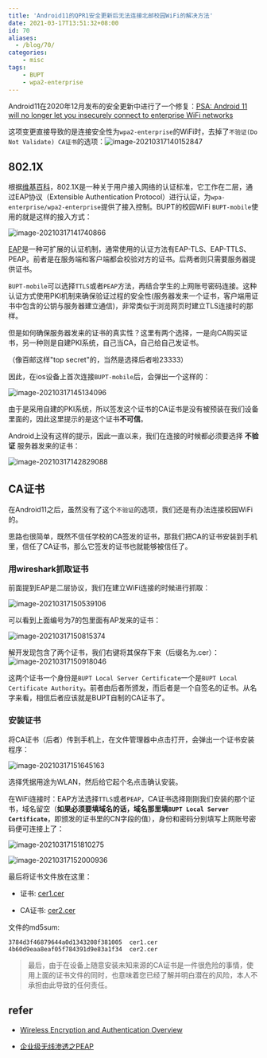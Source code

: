 ```yaml
---
title: 'Android11的QPR1安全更新后无法连接北邮校园WiFi的解决方法'
date: 2021-03-17T13:51:32+08:00
id: 70
aliases:
  - /blog/70/
categories:
    - misc
tags:
    - BUPT
    - wpa2-enterprise
---
```


Android11在2020年12月发布的安全更新中进行了一个修复：[PSA: Android 11 will no longer let you insecurely connect to enterprise WiFi networks](https://www.xda-developers.com/android-11-break-enterprise-wifi-connection/)

这项变更直接导致的是连接安全性为`wpa2-enterprise`的WiFi时，去掉了`不验证(Do Not Validate) CA证书`的选项：![image-20210317140152847](/images/blog/70/image-20210317140152847-1615965848255.png)

## 802.1X

根据[维基百科](https://zh.wikipedia.org/wiki/IEEE_802.1X)，802.1X是一种关于用户接入网络的认证标准，它工作在二层，通过EAP协议（Extensible Authentication Protocol）进行认证，为`wpa-enterprise/wpa2-enterprise`提供了接入控制。BUPT的校园WiFi `BUPT-mobile`使用的就是这样的接入方式：

![image-20210317141740866](/images/blog/70/image-20210317141740866-1615965914316.png)

[EAP](https://zh.wikipedia.org/wiki/%E6%89%A9%E5%B1%95%E8%AE%A4%E8%AF%81%E5%8D%8F%E8%AE%AE)是一种可扩展的认证机制，通常使用的认证方法有EAP-TLS、EAP-TTLS、PEAP。前者是在服务端和客户端都会校验对方的证书。后两者则只需要服务器提供证书。

`BUPT-mobile`可以选择`TTLS`或者`PEAP`方法，再结合学生的上网账号密码连接。这种认证方式使用PKI机制来确保验证过程的安全性(服务器发来一个证书，客户端用证书中包含的公钥与服务器建立通信)，非常类似于浏览网页时建立TLS连接时的那样。

但是如何确保服务器发来的证书的真实性？这里有两个选择，一是向CA购买证书，另一种则是自建PKI系统，自己当CA，自己给自己发证书。

（像百邮这样"top secret"的，当然是选择后者啦23333）

因此，在ios设备上首次连接`BUPT-mobile`后，会弹出一个这样的：

![image-20210317145134096](/images/blog/70/image-20210317145134096.png)

由于是采用自建的PKI系统，所以签发这个证书的CA证书是没有被预装在我们设备里面的，因此这里提示的是这个证书**不可信**。

Android上没有这样的提示，因此一直以来，我们在连接的时候都必须要选择 **不验证** 服务器发来的证书：

![image-20210317142829088](/images/blog/70/image-20210317142829088.png)

## CA证书

在Android11之后，虽然没有了这个`不验证`的选项，我们还是有办法连接校园WiFi的。

思路也很简单，既然不信任学校的CA签发的证书，那我们把CA的证书安装到手机里，信任了CA证书，那么它签发的证书也就能够被信任了。

### 用wireshark抓取证书

前面提到EAP是二层协议，我们在建立WiFi连接的时候进行抓取：

![image-20210317150539106](/images/blog/70/image-20210317150539106.png)

可以看到上面编号为7的包里面有AP发来的证书：

![image-20210317150815374](/images/blog/70/image-20210317150815374.png)

解开发现包含了两个证书，我们右键将其保存下来（后缀名为.cer）：![image-20210317150918046](/images/blog/70/image-20210317150918046.png)

这两个证书一个身份是`BUPT Local Server Certificate`一个是`BUPT Local Certificate Authority`。前者由后者所颁发，而后者是一个自签名的证书。从名字来看，相信后者应该就是BUPT自制的CA证书了。

### 安装证书

将CA证书（后者）传到手机上，在文件管理器中点击打开，会弹出一个证书安装程序：

![image-20210317151645163](/images/blog/70/image-20210317151645163.png)

选择凭据用途为WLAN，然后给它起个名点击确认安装。

在WiFi连接时：EAP方法选择`TTLS`或者`PEAP`，CA证书选择刚刚我们安装的那个证书，域名留空（**如果必须要填域名的话，域名那里填`BUPT Local Server Certificate`**，即颁发的证书里的CN字段的值），身份和密码分别填写上网账号密码便可连接上了：

![image-20210317151810275](/images/blog/70/image-20210317151810275.png)

![image-20210317152000936](/images/blog/70/image-20210317152000936.png)

最后将证书文件放在这里：

- 证书: [cer1.cer](/objects/cer1.cer)

- CA证书: [cer2.cer](/objects/cer2.cer)

文件的md5sum:
```
3784d3f46879644a0d1343208f381005  cer1.cer
4b60d9eaa8eaf05f784391d9e83a1f34  cer2.cer
```

> 最后，由于在设备上随意安装未知来源的CA证书是一件很危险的事情，使用上面的证书文件的同时，也意味着您已经了解并明白潜在的风险，本人不承担由此导致的任何责任。


## refer

- [Wireless Encryption and Authentication Overview](https://documentation.meraki.com/MR/Encryption_and_Authentication/Wireless_Encryption_and_Authentication_Overview)

- [企业级无线渗透之PEAP](https://wooyun.js.org/drops/%E4%BC%81%E4%B8%9A%E7%BA%A7%E6%97%A0%E7%BA%BF%E6%B8%97%E9%80%8F%E4%B9%8BPEAP.html)
